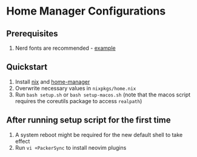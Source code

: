 # Home Manager Configurations

## Prerequisites

1. Nerd fonts are recommended - [example](https://github.com/romkatv/powerlevel10k#Fonts)

## Quickstart

1. Install [nix](https://github.com/NixOS/nix#installation) and [home-manager](https://nix-community.github.io/home-manager/index.html#sec-install-standalone)
2. Overwrite necessary values in `nixpkgs/home.nix`
3. Run `bash setup.sh` or `bash setup-macos.sh` (note that the macos script requires the coreutils package to access `realpath`)

## After running setup script for the first time

1. A system reboot might be required for the new default shell to take effect
2. Run `vi +PackerSync` to install neovim plugins
